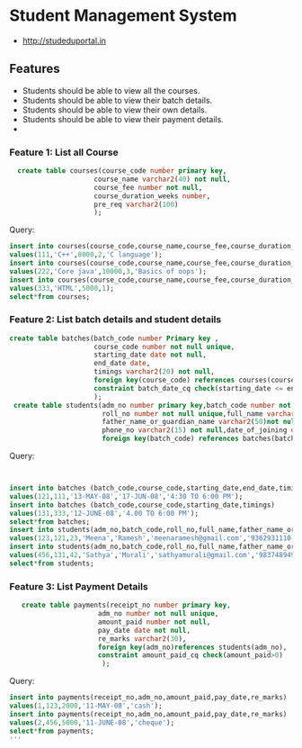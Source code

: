 # Student Management System
* http://studeduportal.in
## Features

* Students should be able to view all the courses.
* Students should be able to view their batch details.
* Students should be able to view their own details.
* Students should be able to view their payment details.
* 

### Feature 1: List all Course
```sql
  create table courses(course_code number primary key,
                     course_name varchar2(40) not null,
                     course_fee number not null,
                     course_duration_weeks number,
                     pre_req varchar2(100)
                     );
```
                     
Query:
```sql
insert into courses(course_code,course_name,course_fee,course_duration_weeks,pre_req) 
values(111,'C++',8000,2,'C language');
insert into courses(course_code,course_name,course_fee,course_duration_weeks,pre_req) 
values(222,'Core java',10000,3,'Basics of oops');
insert into courses(course_code,course_name,course_fee,course_duration_weeks) 
values(333,'HTML',5000,1);
select*from courses;
```

### Feature 2: List batch details and student details
```sql
create table batches(batch_code number Primary key ,
                     course_code number not null unique,
                     starting_date date not null,
                     end_date date,
                     timings varchar2(20) not null,
                     foreign key(course_code) references courses(course_code),
                     constraint batch_date_cq check(starting_date <= end_date)
                     );
 create table students(adm_no number primary key,batch_code number not null unique,
                       roll_no number not null unique,full_name varchar2(50) not null,
                       father_name_or_guardian_name varchar2(50)not null ,email_id varchar2(100) not null,
                       phone_no varchar2(15) not null,date_of_joining date,
                       foreign key(batch_code) references batches(batch_code));
  ```
                     
 Query:
 ```sql

 
insert into batches (batch_code,course_code,starting_date,end_date,timings)
values(121,111,'13-MAY-08','17-JUN-08','4:30 TO 6:00 PM'); 
insert into batches (batch_code,course_code,starting_date,timings)
values(131,333,'12-JUNE-08','4.00 TO 6:00 PM'); 
select*from batches;
insert into students(adm_no,batch_code,roll_no,full_name,father_name_or_guardian_name,email_id,phone_no,date_of_joining)
values(123,121,23,'Meena','Ramesh','meenaramesh@gmail.com','9362931110','13-MAY-08');
insert into students(adm_no,batch_code,roll_no,full_name,father_name_or_guardian_name,email_id,phone_no,date_of_joining)
values(456,131,42,'Sathya','Murali','sathyamurali@gmail.com','9837489490','12-JUNE-08');
select*from students;
```
### Feature 3: List Payment Details
```sql
   create table payments(receipt_no number primary key,
                      adm_no number not null unique,
                      amount_paid number not null,
                      pay_date date not null,
                      re_marks varchar2(30),
                      foreign key(adm_no)references students(adm_no),
                      constraint amount_paid_cq check(amount_paid>0)
                       );
```
Query:
```sql
insert into payments(receipt_no,adm_no,amount_paid,pay_date,re_marks)
values(1,123,2000,'11-MAY-08','cash');
insert into payments(receipt_no,adm_no,amount_paid,pay_date,re_marks)
values(2,456,5000,'11-JUNE-08','cheque');
select*from payments;
'''




